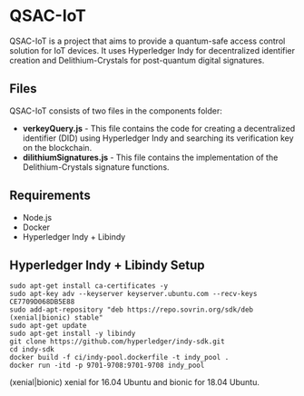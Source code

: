 # QSAC-IoT
QSAC-IoT is a project that aims to provide a quantum-safe access control solution for IoT devices. 
It uses Hyperledger Indy for decentralized identifier creation and Delithium-Crystals for post-quantum digital signatures.

## Files
QSAC-IoT consists of two files in the components folder:
+ **verkeyQuery.js** - This file contains the code for creating a decentralized identifier (DID) using Hyperledger Indy and searching its verification key on the blockchain.
+ **dilithiumSignatures.js** - This file contains the implementation of the Delithium-Crystals signature functions.


## Requirements
 - Node.js
 - Docker
 - Hyperledger Indy + Libindy

## Hyperledger Indy + Libindy Setup
```
sudo apt-get install ca-certificates -y
sudo apt-key adv --keyserver keyserver.ubuntu.com --recv-keys CE7709D068DB5E88
sudo add-apt-repository "deb https://repo.sovrin.org/sdk/deb (xenial|bionic) stable"
sudo apt-get update
sudo apt-get install -y libindy
git clone https://github.com/hyperledger/indy-sdk.git
cd indy-sdk
docker build -f ci/indy-pool.dockerfile -t indy_pool .
docker run -itd -p 9701-9708:9701-9708 indy_pool
```
(xenial|bionic) xenial for 16.04 Ubuntu and bionic for 18.04 Ubuntu.
